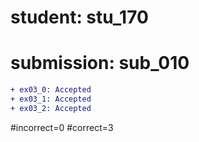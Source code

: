 # student: stu_170
# submission: sub_010

```diff
+ ex03_0: Accepted
+ ex03_1: Accepted
+ ex03_2: Accepted
```
#incorrect=0
#correct=3
